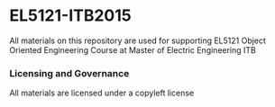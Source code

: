 # EL5121-ITB2015
All materials on this repository are used for supporting EL5121 Object Oriented Engineering Course at Master of Electric Engineering ITB

### Licensing and Governance
All materials are licensed under a copyleft license
